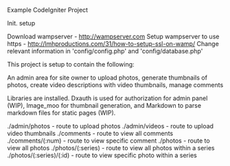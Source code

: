 Example CodeIgniter Project

Init. setup

Download wampserver - http://wampserver.com
Setup wampserver to use https - http://lmhproductions.com/31/how-to-setup-ssl-on-wamp/
Change relevant information in 'config/config.php' and 'config/database.php'

This project is setup to contain the following:

An admin area for site owner to upload photos, generate thumbnails of photos, create video descriptions with video thumbnails, manage comments

Libraries are installed. Dxauth is used for authorization for admin panel (WIP), Image_moo for thumbnail generation, and Markdown to parse markdown files for static pages (WIP).


./admin/photos              - route to upload photos
./admin/videos              - route to upload video thumbnails
./comments                  - route to view all comments
./comments/(:num)           - route to view specific comment
./photos                    - route to view all photos
./photos/(:series)          - route to view all photos within a series
./photos/(:series)/(:id)    - route to view specific photo within a series